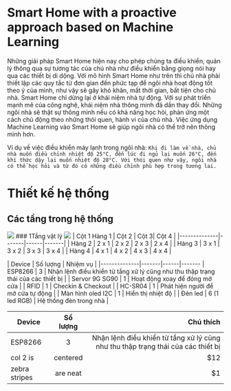 # Smart Home with a proactive approach based on Machine Learning
  Những giải pháp Smart Home hiện nay cho phép chúng ta điều khiển, quản lý thông qua sự tương tác của chủ nhà như điều khiển bằng giọng nói hay qua các thiết bị di dộng. Với mô hình Smart Home như trên thì chủ nhà phải thiết lập các quy tắc từ đơn gian đến phức tạp để ngôi nhà hoạt động tốt theo ý của mình, như vậy sẽ gây khó khăn, mất thời gian, bất tiện cho chủ nhà. Smart Home chỉ dừng lại ở khái niệm nhà tự động. Với sự phát triển mạnh mẽ của công nghệ, khái niệm nhà thông minh đã dần thay đổi. Những ngôi nhà sẽ thật sự thông minh nếu có khả năng học hỏi, phản ứng một cách chủ động theo những thói quen, hành vi của chủ nhà. Việc ứng dụng Machine Learning vào Smart Home sẽ giúp ngôi nhà có thể trở nên thông minh hơn.
  
  Ví dụ về việc điều khiển máy lạnh trong ngôi nhà: 
  ```Khi đi làm về nhà, chủ nhà muốn điều chỉnh nhiệt độ 25°C, đến lúc đi ngủ lại muốn 26°C, đến khi thức dậy lại muốn nhiệt độ 28°C. Với thói quen như vậy, ngôi nhà có thể học hỏi và từ đó có những điều chỉnh phù hợp trong tương lai.```
  
 # Thiết kế hệ thống
 
 ## Các tầng trong hệ thống
 <img src="https://github.com/phungnhathai/smart-home-proactive/blob/master/image/layer.png">
 ### 1Tầng vật lý
 <img src="https://github.com/phungnhathai/smart-home-proactive/blob/master/image/physical-layer.png">
 | Cột 1 Hàng 1 | Cột 2 | Cột 3| Cột 4 |
|--------------|-------|------|-------|
| Hàng 2 | 2 x 1 | 2 x 2 | 2 x 3 | 2 x 4 |
| Hàng 3 | 3 x 1 | 3 x 2 | 3 x 3 | 3 x 4 |
| Hàng 4 | 4 x 1 | 4 x 2 | 4 x 3 | 4 x 4 |


| Device | Số lượng | Nhiệm vụ |
|--------------|-------|------|-------
| ESP8266 | 3 | Nhận lệnh điều khiển từ tầng xử lý cũng như thu thập trạng thái của các thiết bị |
| Servor 9G SG90 | 1  | Hoạt động xoay để đóng mở cửa |
| RFID | 1 | Checkin & Checkout |
| HC-SR04 | 1 | Phát hiện người để mở cửa tự động |
| Màn hình oled I2C | 1 | Hiển thị nhiệt độ |
| Đèn led | 6 (1 led RGB) | Hệ thống đèn trong nhà |

| Device       | Số lượng       | Chú thích  |
| ------------- |:-------------:| -----:|
| ESP8266     | 3 | Nhận lệnh điều khiển từ tầng xử lý cũng như thu thập trạng thái của các thiết bị |
| col 2 is      | centered      |   $12 |
| zebra stripes | are neat      |    $1 |
